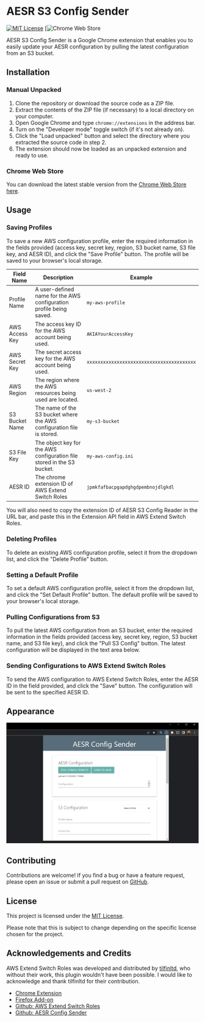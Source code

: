 # AESR S3 Config Sender

[![MIT License](https://img.shields.io/badge/License-MIT-green.svg)](https://choosealicense.com/licenses/mit/)
[![Chrome Web Store](https://chrome.google.com/webstore/detail/aesr-s3-config-sender/ikmgjpefodojiccmidahcblifopeimjf?utm_source=github)

AESR S3 Config Sender is a Google Chrome extension that enables you to easily update your AESR configuration by pulling the latest configuration from an S3 bucket. 

## Installation
### Manual Unpacked
1. Clone the repository or download the source code as a ZIP file.
2. Extract the contents of the ZIP file (if necessary) to a local directory on your computer.
3. Open Google Chrome and type `chrome://extensions` in the address bar.
4. Turn on the "Developer mode" toggle switch (if it's not already on).
5. Click the "Load unpacked" button and select the directory where you extracted the source code in step 2.
6. The extension should now be loaded as an unpacked extension and ready to use.

### Chrome Web Store

You can download the latest stable version from the [Chrome Web Store here](https://chrome.google.com/webstore/detail/aesr-s3-config-sender/ikmgjpefodojiccmidahcblifopeimjf?hl=en-GB&authuser=0).

## Usage

### Saving Profiles

To save a new AWS configuration profile, enter the required information in the fields provided (access key, secret key, region, S3 bucket name, S3 file key, and AESR ID), and click the "Save Profile" button. The profile will be saved to your browser's local storage.

| Field Name | Description                                                                                              | Example                                       |
|------------|----------------------------------------------------------------------------------------------------------|-----------------------------------------------|
| Profile Name | A user-defined name for the AWS configuration profile being saved.                                      | `my-aws-profile`                              |
| AWS Access Key | The access key ID for the AWS account being used.                                                       | `AKIAYourAccessKey`                           |
| AWS Secret Key | The secret access key for the AWS account being used.                                                   | `xxxxxxxxxxxxxxxxxxxxxxxxxxxxxxxxxxxxxxxx`   |
| AWS Region | The region where the AWS resources being used are located.                                              | `us-west-2`                                   |
| S3 Bucket Name | The name of the S3 bucket where the AWS configuration file is stored.                                   | `my-s3-bucket`                                |
| S3 File Key | The object key for the AWS configuration file stored in the S3 bucket.                                  | `my-aws-config.ini`                           |
| AESR ID | The chrome extension ID of AWS Extend Switch Roles         | `jpmkfafbacpgapdghgdpembnojdlgkdl`                          |

You will also need to copy the extension ID of AESR S3 Config Reader in the URL bar, and paste this in the Extension API field in AWS Extend Switch Roles.

### Deleting Profiles
To delete an existing AWS configuration profile, select it from the dropdown list, and click the "Delete Profile" button.

### Setting a Default Profile

To set a default AWS configuration profile, select it from the dropdown list, and click the "Set Default Profile" button. The default profile will be saved to your browser's local storage.

### Pulling Configurations from S3

To pull the latest AWS configuration from an S3 bucket, enter the required information in the fields provided (access key, secret key, region, S3 bucket name, and S3 file key), and click the "Pull S3 Config" button. The latest configuration will be displayed in the text area below.

### Sending Configurations to AWS Extend Switch Roles

To send the AWS configuration to AWS Extend Switch Roles, enter the AESR ID in the field provided, and click the "Save" button. The configuration will be sent to the specified AESR ID.

## Appearance

![Screen Shot 1](https://github.com/XargsUK/aesr-s3-config-sender/blob/main/images/screenshot-1.png)

## Contributing

Contributions are welcome! If you find a bug or have a feature request, please open an issue or submit a pull request on [GitHub](https://github.com/XargsUK/aesr-s3-config-sender/).

## License

This project is licensed under the [MIT License](https://opensource.org/licenses/MIT).

Please note that this is subject to change depending on the specific license chosen for the project.

## Acknowledgements and Credits

AWS Extend Switch Roles was developed and distributed by [tilfinltd](https://github.com/tilfinltd/), who without their work, this plugin wouldn't have been possible. I would like to acknowledge and thank tilfinltd for their contribution. 

- [Chrome Extension](https://chrome.google.com/webstore/detail/aws-extend-switch-roles/jpmkfafbacpgapdghgdpembnojdlgkdl)
- [Firefox Add-on](https://addons.mozilla.org/firefox/addon/aws-extend-switch-roles3/)
- [Github: AWS Extend Switch Roles](https://github.com/tilfinltd/aws-extend-switch-roles)
- [Github: AESR Config Sender](https://github.com/tilfinltd/aesr-config-sender)
